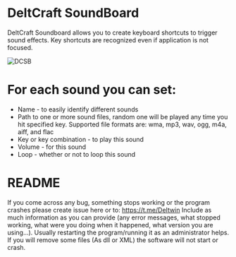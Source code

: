 # DeltCraft SoundBoard
DeltCraft Soundboard allows you to create keyboard shortcuts to trigger sound effects. Key shortcuts are recognized even if application is not focused.

![DCSB](https://i.ibb.co/4Tm32mV/dcsb.png)

# For each sound you can set:
- Name - to easily identify different sounds
- Path to one or more sound files, random one will be played any time you hit specified key. Supported file formats are: wma, mp3, wav, ogg, m4a, aiff, and flac
- Key or key combination - to play this sound
- Volume - for this sound
- Loop - whether or not to loop this sound

# README
If you come across any bug, something stops working or the program crashes please create issue here or to: https://t.me/DeItwin
Include as much information as you can provide (any error messages, what stopped working, what were you doing when it happened, what version you are using...). 
Usually restarting the program/running it as an administrator helps. 
If you will remove some files (As dll or XML) the software will not start or crash.
